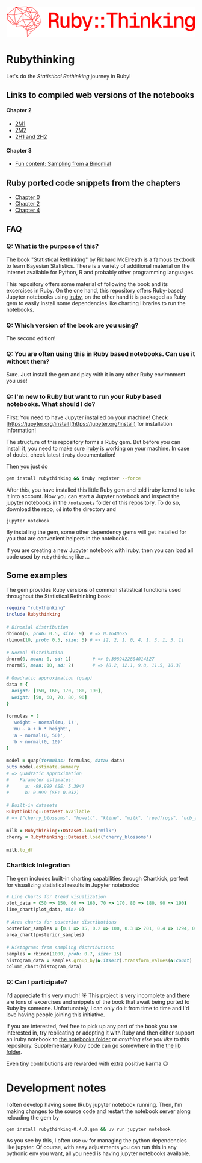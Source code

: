 <p align="center">
  <img src="rubythinking.svg" alt="RubyThinking Logo" width="500"/>
</p>

# Rubythinking

Let's do the _Statistical Rethinking_ journey in Ruby!

## Links to compiled web versions of the notebooks

#### Chapter 2

* [2M1](https://www.robinstammer.de/rubythinking/solutions/2m1)
* [2M2](https://www.robinstammer.de/rubythinking/solutions/2m2)
* [2H1 and 2H2](https://www.robinstammer.de/rubythinking/solutions/2h1_2h2)

#### Chapter 3

* [Fun content: Sampling from a Binomial](https://www.robinstammer.de/rubythinking/binomial)

## Ruby ported code snippets from the chapters

* [Chapter 0](https://github.com/rstammer/rubythinking/blob/master/notebooks/0_chapter_code_snippets.ipynb)
* [Chapter 2](https://github.com/rstammer/rubythinking/blob/master/notebooks/2_chapter_code_snippets.ipynb)
* [Chapter 4](https://github.com/rstammer/rubythinking/blob/master/notebooks/4_chapter_howell.ipynb)

## FAQ

### Q: What is the purpose of this?

The book "Statistical Rethinking" by Richard McElreath is a famous textbook
to learn Bayesian Statistics. There is a variety of additional material on
the internet available for Python, R and probably other programming languages.

This repository offers some material of following the book and its excercises
in Ruby. On the one hand, this repository offers Ruby-based Jupyter notebooks
using [iruby](https://github.com/SciRuby/iruby), on the other hand it is
packaged as Ruby gem to easily install some dependencies like charting libraries
to run the notebooks.

### **Q**: Which version of the book are you using?

The second edition!


### Q: You are often using this in Ruby based notebooks. Can use it without them?

Sure. Just install the gem and play with it in any other Ruby environment you use!

### Q: I'm new to Ruby but want to run your Ruby based notebooks. What should I do?

First: You need to have Jupyter installed on your machine! Check [https://jupyter.org/install](https://jupyter.org/install) for
installation information!

The structure of this repository forms a Ruby gem. But before you can install
it, you need to make sure [iruby](https://github.com/SciRuby/iruby) is working on
your machine. In case of doubt, check latest `iruby` documentation!

Then you just do

```bash
gem install rubythinking && iruby register --force
```

After this, you have installed this little Ruby gem and told iruby kernel to take
it into account. Now you can start a Jupyter notebook and inspect the jupyter
notebooks in the `/notebooks` folder of this repository. To do so, download the repo,
`cd` into the directory and

```
jupyter notebook
```

By installing the gem, some other dependency gems will get installed for you that are
convenient helpers in the notebooks.

If you are creating a new Jupyter notebook with iruby, then you can load all code
used by `rubythinking` like …


## Some examples

The gem provides Ruby versions of common statistical functions used throughout the Statistical Rethinking book:

```ruby
require "rubythinking"
include Rubythinking

# Binomial distribution
dbinom(6, prob: 0.5, size: 9)  # => 0.1640625
rbinom(10, prob: 0.5, size: 5) # => [2, 2, 1, 0, 4, 1, 3, 1, 3, 1]

# Normal distribution  
dnorm(0, mean: 0, sd: 1)        # => 0.3989422804014327
rnorm(5, mean: 10, sd: 2)       # => [8.2, 12.1, 9.8, 11.5, 10.3]

# Quadratic approximation (quap)
data = {
  height: [150, 160, 170, 180, 190],
  weight: [50, 60, 70, 80, 90]
}

formulas = [
  'weight ~ normal(mu, 1)',
  'mu ~ a + b * height', 
  'a ~ normal(0, 50)',
  'b ~ normal(0, 10)'
]

model = quap(formulas: formulas, data: data)
puts model.estimate.summary
# => Quadratic approximation
#    Parameter estimates:
#      a: -99.999 (SE: 5.394)
#      b: 0.999 (SE: 0.032)

# Built-in datasets
Rubythinking::Dataset.available
# => ["cherry_blossoms", "howell", "kline", "milk", "reedfrogs", "ucb_admit", "waffle_divorce"]

milk = Rubythinking::Dataset.load("milk")
cherry = Rubythinking::Dataset.load("cherry_blossoms")

milk.to_df
```

### Chartkick Integration

The gem includes built-in charting capabilities through Chartkick, perfect for visualizing statistical results in Jupyter notebooks:

```ruby
# Line charts for trend visualization
plot_data = {50 => 150, 60 => 160, 70 => 170, 80 => 180, 90 => 190}
line_chart(plot_data, min: 0)

# Area charts for posterior distributions
posterior_samples = {0.1 => 15, 0.2 => 100, 0.3 => 701, 0.4 => 1294, 0.5 => 1994}
area_chart(posterior_samples)

# Histograms from sampling distributions
samples = rbinom(1000, prob: 0.7, size: 15)
histogram_data = samples.group_by(&:itself).transform_values(&:count)
column_chart(histogram_data)
```

### Q: Can I participate?

I'd appreciate this very much! ☀️ This project is very incomplete and there are tons of excercises and snippets of the book
that await being ported to Ruby by someone. Unfortunately, I can only do it from time to time and I'd love having people joining
this initiative.

If you are interested, feel free to pick up any part of the book you are interested in, try replicating or adopting it with Ruby and
then either support an iruby notebook to [the notebooks folder](https://github.com/rstammer/rubythinking/tree/master/notebooks) or _anything else you like_ to this repository.
Supplementary Ruby code can go somewhere in the [the lib folder](https://github.com/rstammer/rubythinking/tree/master/lib).

Even tiny contributions are rewarded with extra positive karma 😉

# Development notes

I often develop having some IRuby jupyter notebook running. Then, I'm making changes to the source code and 
restart the notebook server along reloading the gem by

```sh 
gem install rubythinking-0.4.0.gem && uv run jupyter notebook
```

As you see by this, I often use `uv` for managing the python dependencies like jupyter. Of course, with easy adjustments you can run this in any pythonic env you want, all you need is having jupyter notebooks available.
